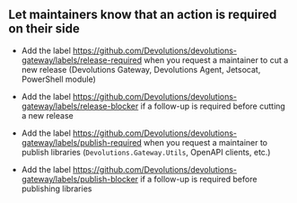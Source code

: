 ## Let maintainers know that an action is required on their side

- Add the label https://github.com/Devolutions/devolutions-gateway/labels/release-required when you request a maintainer to cut a new release (Devolutions Gateway, Devolutions Agent, Jetsocat, PowerShell module)

- Add the label https://github.com/Devolutions/devolutions-gateway/labels/release-blocker if a follow-up is required before cutting a new release

- Add the label https://github.com/Devolutions/devolutions-gateway/labels/publish-required when you request a maintainer to publish libraries (`Devolutions.Gateway.Utils`, OpenAPI clients, etc.)

- Add the label https://github.com/Devolutions/devolutions-gateway/labels/publish-blocker if a follow-up is required before publishing libraries 
